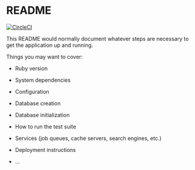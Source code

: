 # README

[![CircleCI](https://circleci.com/gh/cytronn/HETIC-G1-08.svg?style=shield&circle-token=7d12797f854ccf36c9f1507f2095a8514934acad)](https://circleci.com/gh/cytronn/HETIC-G1-08)

This README would normally document whatever steps are necessary to get the
application up and running.

Things you may want to cover:

* Ruby version

* System dependencies

* Configuration

* Database creation

* Database initialization

* How to run the test suite

* Services (job queues, cache servers, search engines, etc.)

* Deployment instructions

* ...
